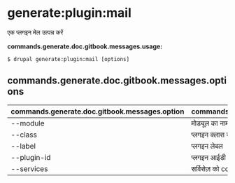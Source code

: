 # generate:plugin:mail
एक प्लगइन मेल उत्पन्न करें

**commands.generate.doc.gitbook.messages.usage:**
```
$ drupal generate:plugin:mail [options]
```

## commands.generate.doc.gitbook.messages.options
commands.generate.doc.gitbook.messages.option | commands.generate.doc.gitbook.messages.details
-------|-------------
--module | मोड्यूल का नाम।
--class | प्लगइन क्लास नाम
--label | प्लगइन लेबल
--plugin-id | प्लगइन आईडी
--services | सर्विसेज़ को container से लोड करें।
